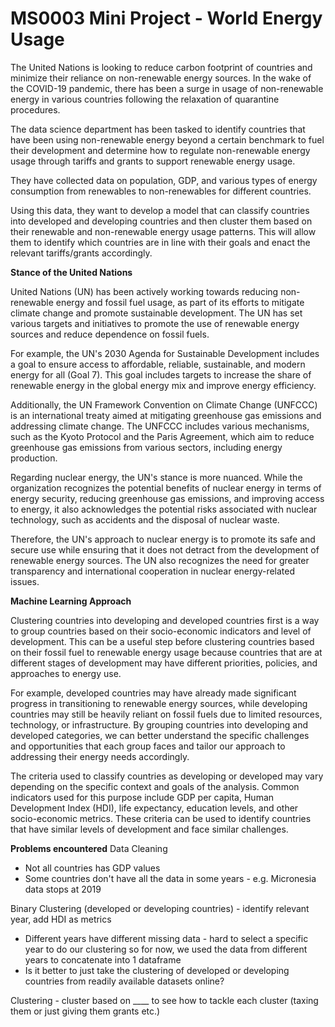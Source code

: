 # MS0003 Mini Project - World Energy Usage

The United Nations is looking to reduce carbon footprint of countries and minimize their reliance on non-renewable energy sources. In the wake of the COVID-19 pandemic, there has been a surge in usage of non-renewable energy in various countries following the relaxation of quarantine procedures.

The data science department has been tasked to identify countries that have been using non-renewable energy beyond a certain benchmark to fuel their development and determine how to regulate non-renewable energy usage through tariffs and grants to support renewable energy usage.

They have collected data on population, GDP, and various types of energy consumption from renewables to non-renewables for different countries. 

Using this data, they want to develop a model that can classify countries into developed and developing countries and then cluster them based on their renewable and non-renewable energy usage patterns. This will allow them to identify which countries are in line with their goals and enact the relevant tariffs/grants accordingly.

__Stance of the United Nations__

United Nations (UN) has been actively working towards reducing non-renewable energy and fossil fuel usage, as part of its efforts to mitigate climate change and promote sustainable development. The UN has set various targets and initiatives to promote the use of renewable energy sources and reduce dependence on fossil fuels.

For example, the UN's 2030 Agenda for Sustainable Development includes a goal to ensure access to affordable, reliable, sustainable, and modern energy for all (Goal 7). This goal includes targets to increase the share of renewable energy in the global energy mix and improve energy efficiency.

Additionally, the UN Framework Convention on Climate Change (UNFCCC) is an international treaty aimed at mitigating greenhouse gas emissions and addressing climate change. The UNFCCC includes various mechanisms, such as the Kyoto Protocol and the Paris Agreement, which aim to reduce greenhouse gas emissions from various sectors, including energy production.

Regarding nuclear energy, the UN's stance is more nuanced. While the organization recognizes the potential benefits of nuclear energy in terms of energy security, reducing greenhouse gas emissions, and improving access to energy, it also acknowledges the potential risks associated with nuclear technology, such as accidents and the disposal of nuclear waste.

Therefore, the UN's approach to nuclear energy is to promote its safe and secure use while ensuring that it does not detract from the development of renewable energy sources. The UN also recognizes the need for greater transparency and international cooperation in nuclear energy-related issues.

__Machine Learning Approach__

Clustering countries into developing and developed countries first is a way to group countries based on their socio-economic indicators and level of development. This can be a useful step before clustering countries based on their fossil fuel to renewable energy usage because countries that are at different stages of development may have different priorities, policies, and approaches to energy use.

For example, developed countries may have already made significant progress in transitioning to renewable energy sources, while developing countries may still be heavily reliant on fossil fuels due to limited resources, technology, or infrastructure. By grouping countries into developing and developed categories, we can better understand the specific challenges and opportunities that each group faces and tailor our approach to addressing their energy needs accordingly.

The criteria used to classify countries as developing or developed may vary depending on the specific context and goals of the analysis. Common indicators used for this purpose include GDP per capita, Human Development Index (HDI), life expectancy, education levels, and other socio-economic metrics. These criteria can be used to identify countries that have similar levels of development and face similar challenges.


__Problems encountered__
Data Cleaning
- Not all countries has GDP values
- Some countries don't have all the data in some years - e.g. Micronesia data stops at 2019

Binary Clustering (developed or developing countries) - identify relevant year, add HDI as metrics
- Different years have different missing data - hard to select a specific year to do our clustering so for now, we used the data from different years to concatenate into 1 dataframe
- Is it better to just take the clustering of developed or developing countries from readily available datasets online?

Clustering - cluster based on ____ to see how to tackle each cluster (taxing them or just giving them grants etc.)